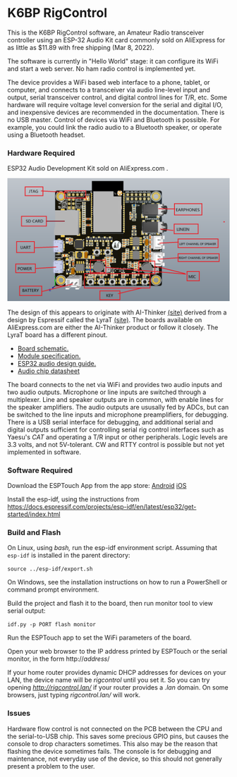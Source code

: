 # K6BP RigControl

This is the K6BP RigControl software, an Amateur Radio transceiver
controller using an ESP-32 Audio Kit card commonly sold on AliExpress for
as little as $11.89 with free shipping (Mar 8, 2022).

The software is currently in "Hello World" stage: it can configure its
WiFi and start a web server. No ham radio control is implemented yet.

The device provides a WiFi based web interface to a phone, tablet,
or computer, and connects to a transceiver via audio line-level input
and output, serial transceiver control, and digital control lines for T/R,
etc. Some hardware will require voltage level conversion for the serial and
digital I/O, and inexpensive devices are recommended in the documentation.
There is no USB master. Control of devices via WiFi and Bluetooth is possible.
For example, you could link the radio audio to a Bluetooth
speaker, or operate using a Bluetooth headset.

### Hardware Required

ESP32 Audio Development Kit sold on AliExpress.com .

![ESP32 Audio Development Kit](website/esp32-audio-kit2.png)

The design of this appears to originate with AI-Thinker [(site)](https://docs.ai-thinker.com/en/esp32-audio-kit)
derived from a design by Espressif called the LyraT
[(site)](https://www.espressif.com/en/products/devkits/esp32-lyrat).
The boards available on AliExpress.com are either the AI-Thinker product or
follow it closely. The LyraT board has a different pinout.


* [Board schematic.](website/esp32-audio-kit_v2.2_sch.pdf)
* [Module specification.](website/esp32-a1s_v2.3_specification.pdf)
* [ESP32 audio design guide.](website/esp32_audio_design_guidelines__en.pdf)
* [Audio chip datasheet](website/ES8388_DS.pdf)

The board connects to the net via WiFi and provides two audio inputs and two
audio outputs. Microphone or line inputs are switched through a multiplexer.
Line and speaker outputs are in common, with enable lines for the speaker
amplifiers.
The audio outputs are ususally fed by ADCs, but can be switched to the
line inputs and microphone preamplifiers, for debugging.
There is a USB serial interface
for debugging, and additional serial and digital outputs sufficient for
controlling serial rig control interfaces such as Yaesu's *CAT* and operating
a T/R input or other peripherals. Logic levels are 3.3 volts, and not 5V-tolerant.
CW and RTTY control is possible but not yet
implemented in software.

### Software Required

Download the ESPTouch App from the app store:
[Android](https://play.google.com/store/apps/details?id=com.khoazero123.iot_esptouch_demo) [iOS](https://apps.apple.com/us/app/espressif-esptouch/id1071176700)

Install the esp-idf, using the instructions from
https://docs.espressif.com/projects/esp-idf/en/latest/esp32/get-started/index.html
### Build and Flash

On Linux, using *bash,* run the esp-idf environment script. Assuming that
`esp-idf` is installed in the parent directory:
```
source ../esp-idf/export.sh
```
On Windows, see the installation instructions on how to run a PowerShell or
command prompt environment.

Build the project and flash it to the board, then run monitor tool to view serial output:

```
idf.py -p PORT flash monitor
```

Run the ESPTouch app to set the WiFi parameters of the board.

Open your web browser to the IP address printed by ESPTouch or the serial
monitor, in the form http://*address*/

If your home router provides dynamic DHCP addresses for devices on your LAN,
the device name will be *rigcontrol* until you set it. So you can try
opening *http://rigcontrol.lan/* if your router provides a *.lan* domain.
On some browsers, just typing *rigcontrol.lan/* will work.

### Issues
Hardware flow control is not connected on the PCB between the CPU and the
serial-to-USB chip. This saves some precious GPIO pins, but causes the
console to drop characters sometimes.
This also may be the reason that flashing the device sometimes fails.
The console is for debugging and maintenance, not everyday use of the
device, so
this should not generally present a problem to the user.
